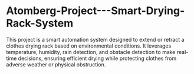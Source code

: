 # Atomberg-Project---Smart-Drying-Rack-System
This project is a smart automation system designed to extend or retract a clothes drying rack based on environmental conditions. It leverages temperature, humidity, rain detection, and obstacle detection to make real-time decisions, ensuring efficient drying while protecting clothes from adverse weather or physical obstruction.
